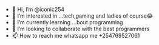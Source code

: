- 👋 Hi, I’m @iconic254
- 👀 I’m interested in ...tech,gaming and ladies of course😂
- 🌱 I’m currently learning ...bout programming 
- 💞️ I’m looking to collaborate with the best programmers
- 📫 How to reach me whatsapp me +254769527061

<!---
iconic254/iconic254 is a ✨ special ✨ repository because its `README.md` (this file) appears on your GitHub profile.
You can click the Preview link to take a look at your changes.
--->
